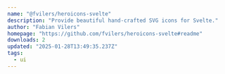 ```yaml
---
name: "@fvilers/heroicons-svelte"
description: "Provide beautiful hand-crafted SVG icons for Svelte."
author: "Fabian Vilers"
homepage: "https://github.com/fvilers/heroicons-svelte#readme"
downloads: 2
updated: "2025-01-28T13:49:35.237Z"
tags: 
  - ui
---
```

